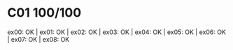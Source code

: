 # C01 100/100 
ex00: OK | ex01: OK | ex02: OK | ex03: OK | ex04: OK | ex05: OK | ex06: OK | ex07: OK | ex08: OK
